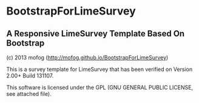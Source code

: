 BootstrapForLimeSurvey
======================

A Responsive LimeSurvey Template Based On Bootstrap
---------------------------------------------------

(c) 2013 mofog (http://mofog.github.io/BootstrapForLimeSurvey)

This is a survey template for LimeSurvey that has been verified on Version 2.00+ Build 131107.

This software is licensed under the GPL (GNU GENERAL PUBLIC LICENSE, see attached file).
